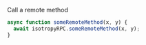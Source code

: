 Call a remote method

```javascript
async function someRemoteMethod(x, y) {
  await isotropyRPC.someRemoteMethod(x, y);
}
```
